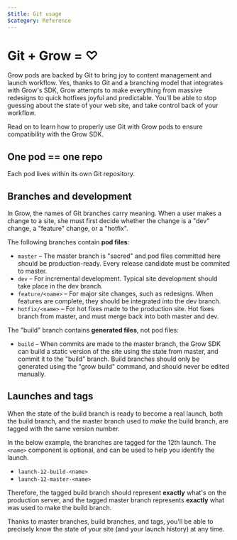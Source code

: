 ```yaml
---
$title: Git usage
$category: Reference
---
```

# Git + Grow = ♡

Grow pods are backed by Git to bring joy to content management and launch workflow. Yes, thanks to Git and a branching model that integrates with Grow's SDK, Grow attempts to make everything from massive redesigns to quick hotfixes joyful and predictable. You'll be able to stop guessing about the state of your web site, and take control back of your workflow.

Read on to learn how to properly use Git with Grow pods to ensure compatibility with the Grow SDK.

## One pod == one repo

Each pod lives within its own Git repository.

## Branches and development

In Grow, the names of Git branches carry meaning. When a user makes a change to a site, she must first decide whether the change is a "dev" change, a "feature" change, or a "hotfix".

The following branches contain __pod files__:

- `master` – The master branch is "sacred" and pod files committed here should be production-ready. Every release candidate must be commited to master.
- `dev` – For incremental development. Typical site development should take place in the dev branch.
- `feature/<name>` – For major site changes, such as redesigns. When features are complete, they should be integrated into the dev branch.
- `hotfix/<name>` – For hot fixes made to the production site. Hot fixes branch from master, and must merge back into both master and dev.

The "build" branch contains __generated files__, not pod files:

- `build` – When commits are made to the master branch, the Grow SDK can build a static version of the site using the state from master, and commit it to the "build" branch. Build branches should only be generated using the "grow build" command, and should never be edited manually.

## Launches and tags

When the state of the build branch is ready to become a real launch, both the build branch, and the master branch used to *make* the build branch, are tagged with the same version number.

In the below example, the branches are tagged for the 12th launch. The `<name>` component is optional, and can be used to help you identify the launch.

- `launch-12-build-<name>` 
- `launch-12-master-<name>`

Therefore, the tagged build branch should represent **exactly** what's on the production server, and the tagged master branch represents **exactly** what was used to make the build branch.

Thanks to master branches, build branches, and tags, you'll be able to precisely know the state of your site (and your launch history) at any time.
